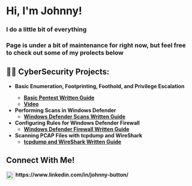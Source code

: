 <h1>Hi, I'm Johnny! <br/><a href="https://github.com/wjbuttoniv"> </a> </h1>
<h3>I do a little bit of everything</h3>
<h3>Page is under a bit of maintenance for right now, but feel free to check out some of my prolects below</h3>



<h2>👨‍💻 CyberSecurity Projects:</h2>

- <b> Basic Enumeration, Footprinting, Foothold, and Privilege Escalation
  - [Basic Pentest Written Guide](https://github.com/wjbuttoniv/basicpentest/)
  - [Video](https://www.youtube.com/watch?v=4kXbV7DvVp8)
- <b> Performing Scans in Windows Defender </b>
  - [Windows Defender Scans Written Guide](https://github.com/wjbuttoniv/Windows-Defender-Scans)
- <b> Configuring Rules for Windows Defender Firewall </b>
  - [Windows Defender Firewall Written Guide](https://github.com/wjbuttoniv/Windows-Defender-Firewall)
- <b> Scanning PCAP Files with tcpdump and WireShark </b>
  - [tcpdump and WireShark Written Guide](https://github.com/wjbuttoniv/tcpdump)
 
<h2>Connect With Me!</h2>
<img align="left" alt="JohnnyButton | LinkedIn" width="22px" src="https://cdn.jsdelivr.net/npm/simple-icons@v3/icons/linkedin.svg" /> https://www.linkedin.com/in/johnny-button/ </br>

